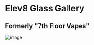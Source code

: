 # Elev8 Glass Gallery
## Formerly "7th Floor Vapes"
![image](https://user-images.githubusercontent.com/104687767/166604957-4d913a25-7911-4457-bce7-b1fb231d274f.png)
